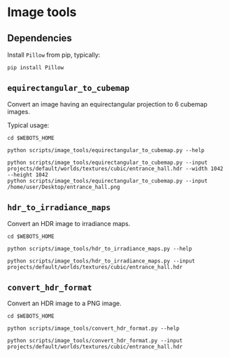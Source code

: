 # Image tools

## Dependencies

Install `Pillow` from pip, typically:

```
pip install Pillow
```

## `equirectangular_to_cubemap`

Convert an image having an equirectangular projection to 6 cubemap images.

Typical usage:

```
cd $WEBOTS_HOME

python scripts/image_tools/equirectangular_to_cubemap.py --help

python scripts/image_tools/equirectangular_to_cubemap.py --input projects/default/worlds/textures/cubic/entrance_hall.hdr --width 1042 --height 1042
python scripts/image_tools/equirectangular_to_cubemap.py --input /home/user/Desktop/entrance_hall.png
```

## `hdr_to_irradiance_maps`

Convert an HDR image to irradiance maps.

```
cd $WEBOTS_HOME

python scripts/image_tools/hdr_to_irradiance_maps.py --help

python scripts/image_tools/hdr_to_irradiance_maps.py --input projects/default/worlds/textures/cubic/entrance_hall.hdr
```

## `convert_hdr_format`

Convert an HDR image to a PNG image.

```
cd $WEBOTS_HOME

python scripts/image_tools/convert_hdr_format.py --help

python scripts/image_tools/convert_hdr_format.py --input projects/default/worlds/textures/cubic/entrance_hall.hdr
```
